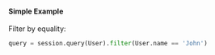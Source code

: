 #### Simple Example
Filter by equality:
```python
query = session.query(User).filter(User.name == 'John')
```

